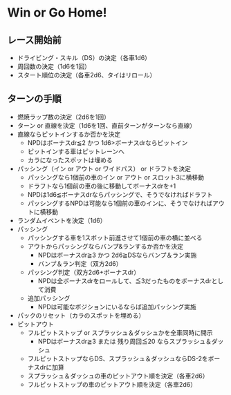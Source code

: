 # Win or Go Home!

## レース開始前
- ドライビング・スキル（DS）の決定（各車1d6）
- 周回数の決定（1d6を1回）
- スタート順位の決定（各車2d6、タイはリロール）

## ターンの手順
- 燃焼ラップ数の決定（2d6を1回）
- ターン or 直線を決定（1d6を1回、直前ターンがターンなら直線）
- 直線ならピットインするか否かを決定
  - NPDはボーナスdr≦2 かつ 1d6>ボーナスdrならピットイン
  - ピットインする車はピットレーンへ
  - カラになったスポットは埋める
- パッシング（イン or アウト or ワイドパス） or ドラフトを決定
  - パッシングなら1個前の車のイン or アウト or スロット3に横移動
  - ドラフトなら1個前の車の後に移動してボーナスdrを+1 
  - NPDは1d6≦ボーナスdrならパッシングで、そうでなければドラフト
  - パッシングするNPDは可能なら1個前の車のインに、そうでなければアウトに横移動
- ランダムイベントを決定（1d6）
- パッシング
  - パッシングする車を1スポット前進させて1個前の車の横に並べる
  - アウトからパッシングならバンプ&ランするか否かを決定
    - NPDはボーナスdr≧3 かつ 2d6≧DSならバンプ＆ラン実施
    - バンプ＆ラン判定（双方2d6）
  - パッシング判定（双方2d6+ボーナスdr）
    - NPDは全ボーナスdrをロールして、≦3だったものをボーナスdrとして消費
  - 追加パッシング
    - NPDは可能なポジションにいるならば追加パッシング実施
- パックのリセット（カラのスポットを埋める）
- ピットアウト
  - フルピットストップ or スプラッシュ＆ダッシュかを全車同時に開示
    - NPDはボーナスdr≧3 または 残り周回≦20 ならスプラッシュ＆ダッシュ
  - フルピットストップならDS、スプラッシュ＆ダッシュならDS-2をボーナスdrに加算
  - スプラッシュ＆ダッシュの車のピットアウト順を決定（各車2d6）
  - フルピットストップの車のピットアウト順を決定（各車2d6）
